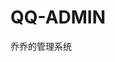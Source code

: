 <!--
 * @Author: your name
 * @Date: 2021-07-28 19:54:57
 * @LastEditTime: 2021-07-28 19:56:05
 * @LastEditors: Please set LastEditors
 * @Description: In User Settings Edit
 * @FilePath: /QQ-ADMIN/README.md
-->
# QQ-ADMIN
乔乔的管理系统 
